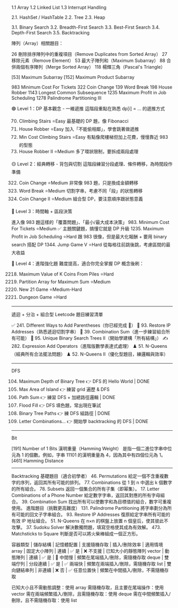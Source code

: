 1.1 Array
1.2 Linked List
1.3 Interrupt Handling

2.1. HashSet / HashTable
2.2. Tree
2.3. Heap

3.1. Binary Search
3.2. Breadth-First Search
3.3. Best-First Search
3.4. Depth-First Search
3.5. Backtracking


陣列（Array）相關題目：
<!-- https://zansy.github.io/2019/08/27/leetcode-easy/ -->

26 刪除排序陣列中的重複項目（Remove Duplicates from Sorted Array）
27 移除元素（Remove Element）
53 最大子陣列和（Maximum Subarray）
88 合併兩個有序陣列（Merge Sorted Array）
118 楊輝三角（Pascal's Triangle）


<!-- Kadane's Algorithm -->
[53] Maximum Subarray
[152] Maximum Product Subarray


<!-- DP -->

983 Minimum Cost For Tickets
322 Coin Change
139 Word Break
198 House Robber
1143 Longest Common Subsequence
1235 Maximum Profit in Job Scheduling
1278 Palindrome Partitioning III

🟢 Level 1：DP 基本觀念 - 一維遞推
這階段重點在熟悉 dp[i] = ... 的遞推方式

70. Climbing Stairs ⭐️Easy
最基礎的 DP 題，像 Fibonacci
198. House Robber ⭐️Easy
加入「不能偷相鄰」，學會跳著做遞推
746. Min Cost Climbing Stairs ⭐️Easy
有點像爬樓梯但加上花費，慢慢靠近 983 的型態
213. House Robber II ⭐️Medium
多了環狀限制，要拆成兩段處理

🟡 Level 2：經典轉移 - 背包與切割
這階段練習分段處理、條件轉移，為時間段作準備

322. Coin Change ⭐️Medium
非常像 983 題，只是換成金額轉移
139. Word Break ⭐️Medium
切割字串，考慮不同「段」的狀態轉移
518. Coin Change II ⭐️Medium
組合型 DP，要注意順序跟狀態意義

🔵 Level 3：時間軸 + 區段決策

進入像 983 題這樣的「覆蓋問題」、「最小/最大成本決策」
983. Minimum Cost For Tickets ⭐️Medium
✅ 主題關鍵題，搞懂它就是 DP 升級
1235. Maximum Profit in Job Scheduling ⭐️Hard
跟 983 很像，但是最大化報酬 + 要用 binary search 搭配 DP
1344. Jump Game V ⭐️Hard
從每格往前跳後跳，考慮區間的最大收益

🔴 Level 4：進階強化題
難度提高，適合你完全掌握 DP 概念後刷：

2218. Maximum Value of K Coins From Piles ⭐️Hard
1043. Partition Array for Maximum Sum ⭐️Medium
837. New 21 Game ⭐️Medium-Hard
174. Dungeon Game ⭐️Hard



------
遞迴 + 分治 + 組合型 Leetcode 題目練習清單

✅ 241. Different Ways to Add Parentheses（你已經完成 🎉）
🔢 93. Restore IP Addresses（熟悉遞迴切割字串）
🔁 39. Combination Sum（進一步練習組合所有可能）
🌲 95. Unique Binary Search Trees II（開始學建構「所有結構」）
✍️ 282. Expression Add Operators（進階版數學表達式處理）
♟️ 51. N-Queens（經典所有合法擺法問題）
♟️ 52. N-Queens II（優化型題目，練邏輯與效率）

------
DFS

104. Maximum Depth of Binary Tree 👉 DFS 的 Hello World | DONE
695. Max Area of Island 👉 練習 grid 遍歷 & DFS
112. Path Sum 👉 練習 DFS + 加總路徑邏輯 | DONE
733. Flood Fill 👉 DFS 填色題，常出現在筆試
257. Binary Tree Paths 👉 練 DFS 組路徑 | DONE
17. Letter Combinations... 👉 開始學 backtracking 的 DFS | DONE

------
Bit

[191] Number of 1 Bits
漢明重量（Hamming Weight） 是指一個二進位字串中位元為 1 的個數。例如，字串 11101 的漢明重量為 4，因為其中有四個位元為 1。​
[461] Hamming Distance

------
Backtracking
基礎題目（適合初學者）
46. Permutations 給定一個不含重複數字的序列，返回其所有可能的排列。
77. Combinations 從 1 到 n 中選出 k 個數字的所有組合。
78. Subsets 返回一個集合的所有子集（即幂集）。
17. Letter Combinations of a Phone Number 給定數字字串，返回其對應的所有字母組合。
39. Combination Sum 找出所有可以使數字和為目標值的組合，數字可重複使用。
進階題目（挑戰更高難度）
131. Palindrome Partitioning 將字串劃分為所有可能的回文子字串組合。
93. Restore IP Addresses 復原給定字串所有可能的有效 IP 地址組合。
51. N-Queens 在 n×n 的棋盤上放置 n 個皇后，使其彼此不攻擊。
37. Sudoku Solver 解決數獨問題，填寫空格使其成為有效解。
473. Matchsticks to Square 判斷是否可以將火柴棒組成一個正方形。



容器類型 | 儲存結構 | 記憶體配置 | 支援隨機存取 | 插入/刪除效率 | 適用情境
array | 固定大小陣列 | 連續 | ✅ 是 | ❌ 不支援 | 已知大小的靜態陣列
vector | 動態陣列 | 連續 | ✅ 是 | 🚫 中間慢 | 頻繁在尾端插入/刪除，需隨機存取
deque | 雙端佇列 | 分段連續 | ✅ 是 | ✅ 兩端快 | 頻繁在兩端插入/刪除，需隨機存取
list | 雙向鏈結串列 | 非連續 | ❌ 否 | ✅ 任意位置快 | 頻繁在中間插入/刪除，不需隨機存取


已知大小且不需動態調整：​使用 array
需隨機存取，且主要在尾端操作：​使用 vector
需在兩端頻繁插入/刪除，且需隨機存取：​使用 deque
需在中間頻繁插入/刪除，且不需隨機存取：​使用 list